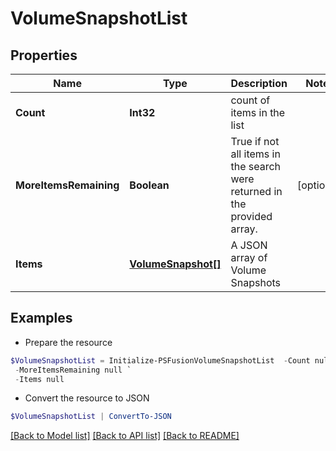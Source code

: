 # VolumeSnapshotList
## Properties

Name | Type | Description | Notes
------------ | ------------- | ------------- | -------------
**Count** | **Int32** | count of items in the list | 
**MoreItemsRemaining** | **Boolean** | True if not all items in the search were returned in the provided array. | [optional] 
**Items** | [**VolumeSnapshot[]**](VolumeSnapshot.md) | A JSON array of Volume Snapshots | 

## Examples

- Prepare the resource
```powershell
$VolumeSnapshotList = Initialize-PSFusionVolumeSnapshotList  -Count null `
 -MoreItemsRemaining null `
 -Items null
```

- Convert the resource to JSON
```powershell
$VolumeSnapshotList | ConvertTo-JSON
```

[[Back to Model list]](../README.md#documentation-for-models) [[Back to API list]](../README.md#documentation-for-api-endpoints) [[Back to README]](../README.md)

